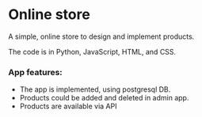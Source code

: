 # Online store

A simple, online store to design and implement products. 

The code is in Python, JavaScript, HTML, and CSS.
 

### App features:

* The app is implemented, using postgresql DB.
* Products could be added and deleted in admin app.
* Products are available via API